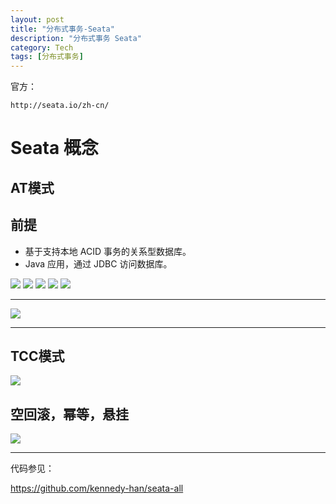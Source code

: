```yaml
---
layout: post
title: "分布式事务-Seata"
description: "分布式事务 Seata"
category: Tech
tags: [分布式事务]
---
```



官方：

```text
http://seata.io/zh-cn/
```



# Seata 概念



## AT模式



## 前提

- 基于支持本地 ACID 事务的关系型数据库。
- Java 应用，通过 JDBC 访问数据库。



<img src="../../../public/img/posts/25-seata01.png">

<img src="../../../public/img/posts/25-seata02.png">

<img src="../../../public/img/posts/25-seata03.png">

<img src="../../../public/img/posts/25-seata04.png">

<img src="../../../public/img/posts/25-seata05.png">



---



<img src="../../../public/img/posts/26-seata-01.png">

---



## TCC模式

<img src="../../../public/img/posts/26-seata-02.png">



## 空回滚，幂等，悬挂

<img src="../../../public/img/posts/26-seata-03.png">



---



代码参见：

https://github.com/kennedy-han/seata-all